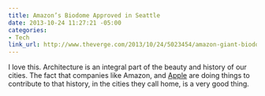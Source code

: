 ```yaml
---
title: Amazon’s Biodome Approved in Seattle
date: 2013-10-24 11:27:21 -05:00
categories:
- Tech
link_url: http://www.theverge.com/2013/10/24/5023454/amazon-giant-biodome-design-board-approval
---
```


I love this. Architecture is an integral part of the beauty and history of our cities. The fact that companies like Amazon, and [Apple](http://www.macrumors.com/2013/10/17/apple-cfo-peter-oppenheimer-speaks-about-apple-campus-2-at-cupertino-press-conference/) are doing things to contribute to that history, in the cities they call home, is a very good thing.
